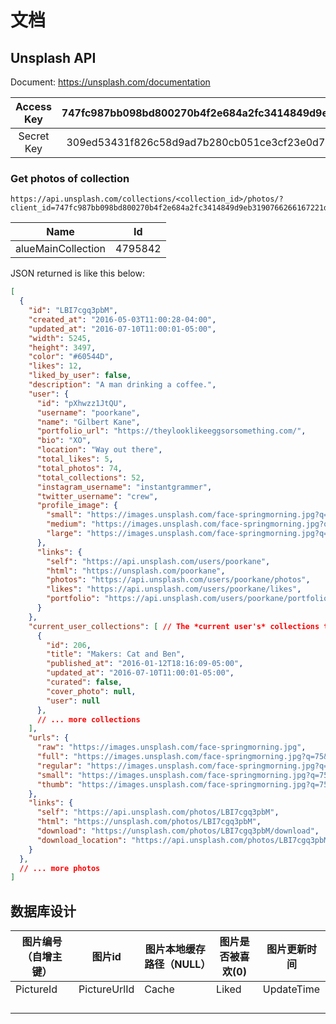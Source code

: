# 文档

## Unsplash API

Document: https://unsplash.com/documentation

| Access Key | 747fc987bb098bd800270b4f2e684a2fc3414849d9eb3190766266167221d986 |
| :--------: | :----------------------------------------------------------: |
| Secret Key | 309ed53431f826c58d9ad7b280cb051ce3cf23e0d7dee04c54fbce7ba6975a80 |

### Get photos of collection

```url
https://api.unsplash.com/collections/<collection_id>/photos/?client_id=747fc987bb098bd800270b4f2e684a2fc3414849d9eb3190766266167221d986&per_page=30
```



| Name               | Id      |
| ------------------ | ------- |
| alueMainCollection | 4795842 |

JSON returned is like this below: 

```JSON
[
  {
    "id": "LBI7cgq3pbM",
    "created_at": "2016-05-03T11:00:28-04:00",
    "updated_at": "2016-07-10T11:00:01-05:00",
    "width": 5245,
    "height": 3497,
    "color": "#60544D",
    "likes": 12,
    "liked_by_user": false,
    "description": "A man drinking a coffee.",
    "user": {
      "id": "pXhwzz1JtQU",
      "username": "poorkane",
      "name": "Gilbert Kane",
      "portfolio_url": "https://theylooklikeeggsorsomething.com/",
      "bio": "XO",
      "location": "Way out there",
      "total_likes": 5,
      "total_photos": 74,
      "total_collections": 52,
      "instagram_username": "instantgrammer",
      "twitter_username": "crew",
      "profile_image": {
        "small": "https://images.unsplash.com/face-springmorning.jpg?q=80&fm=jpg&crop=faces&fit=crop&h=32&w=32",
        "medium": "https://images.unsplash.com/face-springmorning.jpg?q=80&fm=jpg&crop=faces&fit=crop&h=64&w=64",
        "large": "https://images.unsplash.com/face-springmorning.jpg?q=80&fm=jpg&crop=faces&fit=crop&h=128&w=128"
      },
      "links": {
        "self": "https://api.unsplash.com/users/poorkane",
        "html": "https://unsplash.com/poorkane",
        "photos": "https://api.unsplash.com/users/poorkane/photos",
        "likes": "https://api.unsplash.com/users/poorkane/likes",
        "portfolio": "https://api.unsplash.com/users/poorkane/portfolio"
      }
    },
    "current_user_collections": [ // The *current user's* collections that this photo belongs to.
      {
        "id": 206,
        "title": "Makers: Cat and Ben",
        "published_at": "2016-01-12T18:16:09-05:00",
        "updated_at": "2016-07-10T11:00:01-05:00",
        "curated": false,
        "cover_photo": null,
        "user": null
      },
      // ... more collections
    ],
    "urls": {
      "raw": "https://images.unsplash.com/face-springmorning.jpg",
      "full": "https://images.unsplash.com/face-springmorning.jpg?q=75&fm=jpg",
      "regular": "https://images.unsplash.com/face-springmorning.jpg?q=75&fm=jpg&w=1080&fit=max",
      "small": "https://images.unsplash.com/face-springmorning.jpg?q=75&fm=jpg&w=400&fit=max",
      "thumb": "https://images.unsplash.com/face-springmorning.jpg?q=75&fm=jpg&w=200&fit=max"
    },
    "links": {
      "self": "https://api.unsplash.com/photos/LBI7cgq3pbM",
      "html": "https://unsplash.com/photos/LBI7cgq3pbM",
      "download": "https://unsplash.com/photos/LBI7cgq3pbM/download",
      "download_location": "https://api.unsplash.com/photos/LBI7cgq3pbM/download"
    }
  },
  // ... more photos
]
```



## 数据库设计

| 图片编号（自增主键） | 图片id       | 图片本地缓存路径（NULL） | 图片是否被喜欢(0) | 图片更新时间 |
| -------------------- | ------------ | ------------------------ | ----------------- | ------------ |
| PictureId            | PictureUrlId | Cache                    | Liked             | UpdateTime   |
|                      |              |                          |                   |              |
|                      |              |                          |                   |              |
|                      |              |                          |                   |              |
|                      |              |                          |                   |              |

